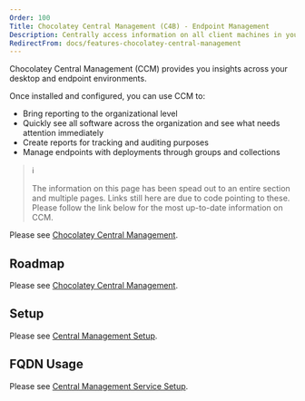 ```yaml
---
Order: 100
Title: Chocolatey Central Management (C4B) - Endpoint Management
Description: Centrally access information on all client machines in your environment
RedirectFrom: docs/features-chocolatey-central-management
---
```


Chocolatey Central Management (CCM) provides you insights across your desktop and endpoint environments.

Once installed and configured, you can use CCM to:

* Bring reporting to the organizational level
* Quickly see all software across the organization and see what needs attention immediately
* Create reports for tracking and auditing purposes
* Manage endpoints with deployments through groups and collections

> ℹ️
>
> The information on this page has been spead out to an entire section and multiple pages. Links still here are due to code pointing to these. Please follow the link below for the most up-to-date information on CCM.

Please see [Chocolatey Central Management](../central-management).

## Roadmap

Please see [Chocolatey Central Management](../central-management#roadmap).

## Setup

Please see [Central Management Setup](../central-management/setup).

## FQDN Usage

Please see [Central Management Service Setup](../central-management/setup/service#fqdn-usage).
